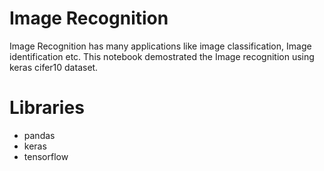 # Image Recognition

Image Recognition has many applications like image classification, Image identification etc. This notebook demostrated the Image recognition using keras cifer10 dataset.

# Libraries

* pandas
* keras
* tensorflow
